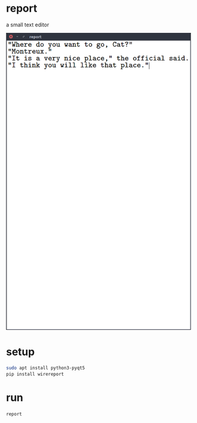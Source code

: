 # report

a small text editor

![](https://raw.githubusercontent.com/wdbm/report/master/report.png)

# setup

```Bash
sudo apt install python3-pyqt5
pip install wirereport
```

# run

```Python
report
```
